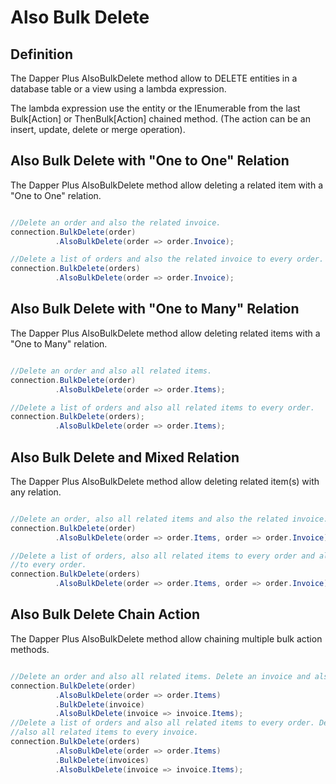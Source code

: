 # Also Bulk Delete

## Definition

The Dapper Plus AlsoBulkDelete method allow to DELETE entities in a database table or a view using a lambda expression.

The lambda expression use the entity or the IEnumerable<TEntity> from the last Bulk[Action] or ThenBulk[Action] chained method. (The action can be an insert, update, delete or merge operation).

## Also Bulk Delete with "One to One" Relation

The Dapper Plus AlsoBulkDelete method allow deleting a related item with a "One to One" relation.


```csharp

//Delete an order and also the related invoice.
connection.BulkDelete(order)
          .AlsoBulkDelete(order => order.Invoice);

//Delete a list of orders and also the related invoice to every order.
connection.BulkDelete(orders)
          .AlsoBulkDelete(order => order.Invoice);
```

## Also Bulk Delete with "One to Many" Relation

The Dapper Plus AlsoBulkDelete method allow deleting related items with a "One to Many" relation.


```csharp

//Delete an order and also all related items.
connection.BulkDelete(order)
          .AlsoBulkDelete(order => order.Items);

//Delete a list of orders and also all related items to every order.
connection.BulkDelete(orders);
          .AlsoBulkDelete(order => order.Items);
```

## Also Bulk Delete and Mixed Relation

The Dapper Plus AlsoBulkDelete method allow deleting related item(s) with any relation.


```csharp

//Delete an order, also all related items and also the related invoice.
connection.BulkDelete(order)
          .AlsoBulkDelete(order => order.Items, order => order.Invoice);

//Delete a list of orders, also all related items to every order and also the related invoice 
//to every order.
connection.BulkDelete(orders)
          .AlsoBulkDelete(order => order.Items, order => order.Invoice);
```

## Also Bulk Delete Chain Action

The Dapper Plus AlsoBulkDelete method allow chaining multiple bulk action methods.


```csharp

//Delete an order and also all related items. Delete an invoice and also all related invoice items.
connection.BulkDelete(order)
          .AlsoBulkDelete(order => order.Items)
          .BulkDelete(invoice)
          .AlsoBulkDelete(invoice => invoice.Items);
//Delete a list of orders and also all related items to every order. Delete a list of invoices and 
//also all related items to every invoice.
connection.BulkDelete(orders)
          .AlsoBulkDelete(order => order.Items)
          .BulkDelete(invoices)
          .AlsoBulkDelete(invoice => invoice.Items);

```
